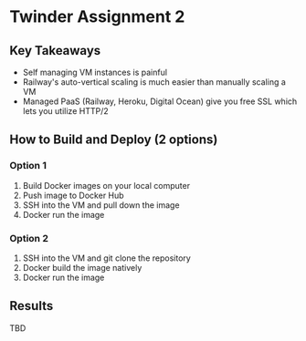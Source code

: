 # Twinder Assignment 2

## Key Takeaways

- Self managing VM instances is painful
- Railway's auto-vertical scaling is much easier than manually scaling a VM
- Managed PaaS (Railway, Heroku, Digital Ocean) give you free SSL which lets you utilize HTTP/2

## How to Build and Deploy (2 options)

### Option 1
1. Build Docker images on your local computer
2. Push image to Docker Hub
3. SSH into the VM and pull down the image
4. Docker run the image

### Option 2
1. SSH into the VM and git clone the repository
2. Docker build the image natively
3. Docker run the image

## Results

TBD
